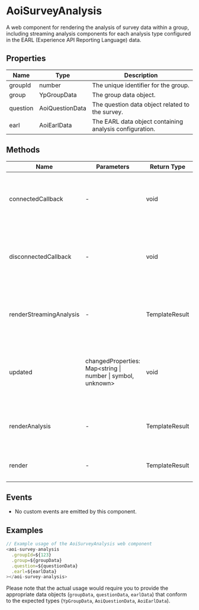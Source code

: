 # AoiSurveyAnalysis

A web component for rendering the analysis of survey data within a group, including streaming analysis components for each analysis type configured in the EARL (Experience API Reporting Language) data.

## Properties

| Name       | Type          | Description                                           |
|------------|---------------|-------------------------------------------------------|
| groupId    | number        | The unique identifier for the group.                  |
| group      | YpGroupData   | The group data object.                                |
| question   | AoiQuestionData | The question data object related to the survey.     |
| earl       | AoiEarlData   | The EARL data object containing analysis configuration. |

## Methods

| Name                    | Parameters                                             | Return Type | Description                                                                 |
|-------------------------|--------------------------------------------------------|-------------|-----------------------------------------------------------------------------|
| connectedCallback       | -                                                      | void        | Lifecycle method that runs when the component is added to the DOM.          |
| disconnectedCallback    | -                                                      | void        | Lifecycle method that runs when the component is removed from the DOM.      |
| renderStreamingAnalysis | -                                                      | TemplateResult | Renders the streaming analysis components based on the EARL configuration. |
| updated                 | changedProperties: Map<string \| number \| symbol, unknown> | void        | Lifecycle method that runs when the component's properties have changed.    |
| renderAnalysis          | -                                                      | TemplateResult | Renders the analysis components based on the EARL configuration.           |
| render                  | -                                                      | TemplateResult | Renders the component's HTML template.                                     |

## Events

- No custom events are emitted by this component.

## Examples

```typescript
// Example usage of the AoiSurveyAnalysis web component
<aoi-survey-analysis
  .groupId=${123}
  .group=${groupData}
  .question=${questionData}
  .earl=${earlData}
></aoi-survey-analysis>
```

Please note that the actual usage would require you to provide the appropriate data objects (`groupData`, `questionData`, `earlData`) that conform to the expected types (`YpGroupData`, `AoiQuestionData`, `AoiEarlData`).